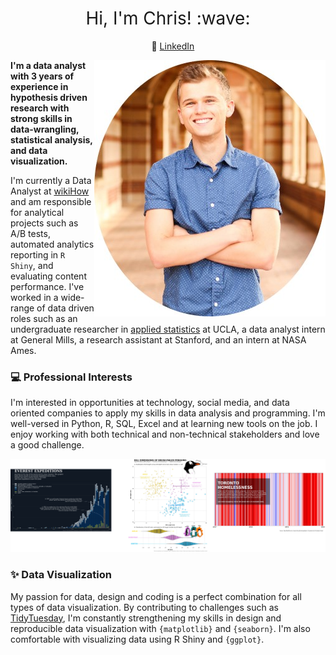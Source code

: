 <h1 style="font-weight:normal" align="center">
  &nbsp;Hi, I'm Chris! :wave:&nbsp;
</h1>

<div align="center">
  
&nbsp;&nbsp;&nbsp; :necktie: [LinkedIn](https://www.linkedin.com/in/christopher--reed/)

</div>

<img align="right" src="https://github.com/christopher-reed/christopher-reed/blob/main/Portrait%201.jpg">

**I'm a data analyst with 3 years of experience in hypothesis driven research with strong skills in data-wrangling, statistical analysis, and data visualization.**

I'm currently a Data Analyst at [wikiHow](https://www.wikihow.com/Main-Page) and am responsible for analytical projects such as A/B tests, automated analytics reporting in `R Shiny`, and evaluating content performance. I've worked in a wide-range of data driven roles such as an undergraduate researcher in [applied statistics](https://karenamckinnon.github.io/group.html) at UCLA, a data analyst intern at General Mills, a research assistant at Stanford, and an intern at NASA Ames.  

### :computer: Professional Interests

I'm interested in opportunities at technology, social media, and data oriented companies to apply my skills in data analysis and programming. I'm well-versed in Python, R, SQL, Excel and at learning new tools on the job. I enjoy working with both technical and non-technical stakeholders and love a good challenge.

![](https://github.com/christopher-reed/christopher-reed/blob/main/Data%20Viz%20Collage%201.png)


### :sparkles: Data Visualization

My passion for data, design and coding is a perfect combination for all types of data visualization. By contributing to challenges such as [TidyTuesday](https://github.com/christopher-reed/tidytuesday), I'm constantly strengthening my skills in design and reproducible data visualization with `{matplotlib}` and `{seaborn}`. I'm also comfortable with visualizing data using R Shiny and `{ggplot}`.
